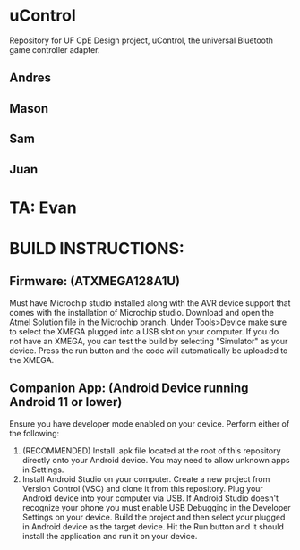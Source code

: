 # uControl
Repository for UF CpE Design project,  uControl, the universal Bluetooth game controller adapter.

## Andres
## Mason
## Sam
## Juan

# TA: Evan


# BUILD INSTRUCTIONS:
## Firmware: (ATXMEGA128A1U)
Must have Microchip studio installed along with the AVR device support that comes with the installation of Microchip studio.
Download and open the Atmel Solution file in the Microchip branch.
Under Tools>Device make sure to select the XMEGA plugged into a USB slot on your computer.
If you do not have an XMEGA, you can test the build by selecting "Simulator" as your device.
Press the run button and the code will automatically be uploaded to the XMEGA.

## Companion App: (Android Device running Android 11 or lower)
Ensure you have developer mode enabled on your device.  Perform either of the following:
1. (RECOMMENDED) Install .apk file located at the root of this repository directly onto your Android device.  You may need to allow unknown apps in Settings.
2. Install Android Studio on your computer.  Create a new project from Version Control (VSC) and clone it from this repository.  Plug your Android device into your computer via USB.  If Android Studio doesn't recognize your phone you must enable USB Debugging in the Developer Settings on your device.  Build the project and then select your plugged in Android device as the target device.  Hit the Run button and it should install the application and run it on your device.
